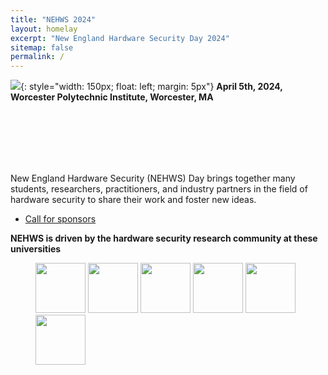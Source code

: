 ```yaml
---
title: "NEHWS 2024"
layout: homelay
excerpt: "New England Hardware Security Day 2024"
sitemap: false
permalink: /
---
```


![](images/nehwslogo.png){: style="width: 150px; float: left; margin: 5px"}
**April 5th, 2024, Worcester Polytechnic Institute, Worcester, MA**

<BR>
<BR>
<BR>
<BR>
<BR>

New England Hardware Security (NEHWS) Day brings together
many students, researchers, practitioners, and industry partners in the
field of hardware security to share their work and foster new ideas.

* [Call for sponsors](images/nehws24-call-for-sponsors.pdf)

**NEHWS is driven by the hardware security research community at these universities**

<figure class="fourth">
  <img src="images/organizer_logo_mit.png" style="width: 80px">
  <img src="images/organizer_logo_northeastern.png" style="width: 80px">
  <img src="images/organizer_logo_umass.png" style="width: 80px">
  <img src="images/organizer_logo_unh.png" style="width: 80px">
  <img src="images/organizer_logo_wpi.png" style="width: 80px">
  <img src="images/organizer_logo_yale.png" style="width: 80px">
</figure>

<BR>


